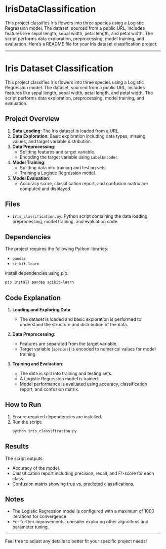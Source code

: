 # IrisDataClassification
This project classifies Iris flowers into three species using a Logistic Regression model. The dataset, sourced from a public URL, includes features like sepal length, sepal width, petal length, and petal width. The script performs data exploration, preprocessing, model training, and evaluation.
Here’s a README file for your Iris dataset classification project:

---

# Iris Dataset Classification

This project classifies Iris flowers into three species using a Logistic Regression model. The dataset, sourced from a public URL, includes features like sepal length, sepal width, petal length, and petal width. The script performs data exploration, preprocessing, model training, and evaluation.

## Project Overview

1. **Data Loading**: The Iris dataset is loaded from a URL.
2. **Data Exploration**: Basic exploration including data types, missing values, and target variable distribution.
3. **Data Preprocessing**:
   - Splitting features and target variable.
   - Encoding the target variable using `LabelEncoder`.
4. **Model Training**:
   - Splitting data into training and testing sets.
   - Training a Logistic Regression model.
5. **Model Evaluation**:
   - Accuracy score, classification report, and confusion matrix are computed and displayed.

## Files

- `iris_classification.py`: Python script containing the data loading, preprocessing, model training, and evaluation code.

## Dependencies

The project requires the following Python libraries:
- `pandas`
- `scikit-learn`

Install dependencies using pip:
```bash
pip install pandas scikit-learn
```

## Code Explanation

1. **Loading and Exploring Data**:
   - The dataset is loaded and basic exploration is performed to understand the structure and distribution of the data.

2. **Data Preprocessing**:
   - Features are separated from the target variable.
   - Target variable (`species`) is encoded to numerical values for model training.

3. **Training and Evaluation**:
   - The data is split into training and testing sets.
   - A Logistic Regression model is trained.
   - Model performance is evaluated using accuracy, classification report, and confusion matrix.

## How to Run

1. Ensure required dependencies are installed.
2. Run the script:
   ```bash
   python iris_classification.py
   ```

## Results

The script outputs:
- Accuracy of the model.
- Classification report including precision, recall, and F1-score for each class.
- Confusion matrix showing true vs. predicted classifications.

## Notes

- The Logistic Regression model is configured with a maximum of 1000 iterations for convergence.
- For further improvements, consider exploring other algorithms and parameter tuning.

---

Feel free to adjust any details to better fit your specific project needs!
